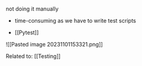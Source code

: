 not doing it manually
- time-consuming as we have to write test scripts

- [[Pytest]]

![[Pasted image 20231101153321.png]]

Related to: [[Testing]]